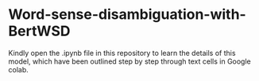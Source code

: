 # Word-sense-disambiguation-with-BertWSD


Kindly open the .ipynb file in this repository to learn the details of this model, which have been outlined step by step through text cells in Google colab.

